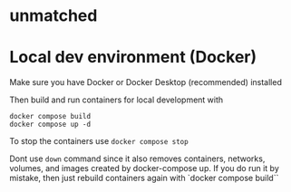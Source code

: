 # unmatched

# Local dev environment (Docker)

Make sure you have Docker or Docker Desktop (recommended) installed

Then build and run containers for local development with

```
docker compose build
docker compose up -d
```

To stop the containers use
`docker compose stop`

Dont use `down` command since it also removes containers, networks, volumes, and images created by docker-compose up. If you do run it by mistake, then just rebuild containers again with `docker compose build``
